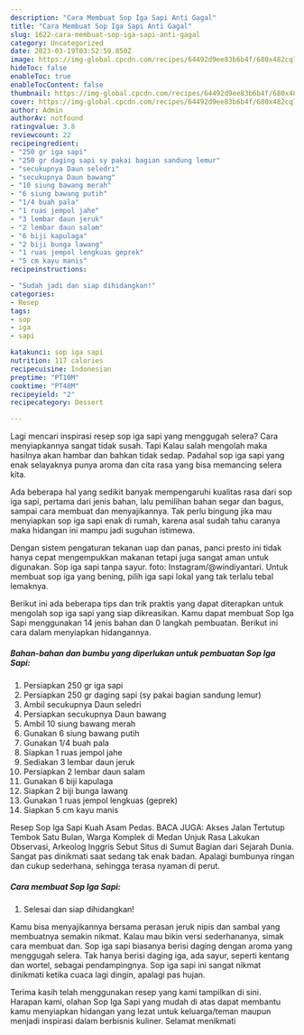 ```yaml
---
description: "Cara Membuat Sop Iga Sapi Anti Gagal"
title: "Cara Membuat Sop Iga Sapi Anti Gagal"
slug: 1622-cara-membuat-sop-iga-sapi-anti-gagal
category: Uncategorized
date: 2023-03-19T03:52:59.850Z
image: https://img-global.cpcdn.com/recipes/64492d9ee83b6b4f/680x482cq70/sop-iga-sapi-foto-resep-utama.jpg
hideToc: false
enableToc: true
enableTocContent: false
thumbnail: https://img-global.cpcdn.com/recipes/64492d9ee83b6b4f/680x482cq70/sop-iga-sapi-foto-resep-utama.jpg
cover: https://img-global.cpcdn.com/recipes/64492d9ee83b6b4f/680x482cq70/sop-iga-sapi-foto-resep-utama.jpg
author: Admin
authorAv: notfound
ratingvalue: 3.8
reviewcount: 22
recipeingredient:
- "250 gr iga sapi"
- "250 gr daging sapi sy pakai bagian sandung lemur"
- "secukupnya Daun seledri"
- "secukupnya Daun bawang"
- "10 siung bawang merah"
- "6 siung bawang putih"
- "1/4 buah pala"
- "1 ruas jempol jahe"
- "3 lembar daun jeruk"
- "2 lembar daun salam"
- "6 biji kapulaga"
- "2 biji bunga lawang"
- "1 ruas jempol lengkuas geprek"
- "5 cm kayu manis"
recipeinstructions:

- "Sudah jadi dan siap dihidangkan!"
categories:
- Resep
tags:
- sop
- iga
- sapi

katakunci: sop iga sapi 
nutrition: 117 calories
recipecuisine: Indonesian
preptime: "PT10M"
cooktime: "PT48M"
recipeyield: "2"
recipecategory: Dessert

---
```



Lagi mencari inspirasi resep sop iga sapi yang menggugah selera? Cara menyiapkannya sangat tidak susah. Tapi Kalau salah mengolah maka hasilnya akan hambar dan bahkan tidak sedap. Padahal sop iga sapi yang enak selayaknya punya aroma dan cita rasa yang bisa memancing selera kita.


Ada beberapa hal yang sedikit banyak mempengaruhi kualitas rasa dari sop iga sapi, pertama dari jenis bahan, lalu pemilihan bahan segar dan bagus, sampai cara membuat dan menyajikannya. Tak perlu bingung jika mau menyiapkan sop iga sapi enak di rumah, karena asal sudah tahu caranya maka hidangan ini mampu jadi suguhan istimewa.

Dengan sistem pengaturan tekanan uap dan panas, panci presto ini tidak hanya cepat mengempukkan makanan tetapi juga sangat aman untuk digunakan. Sop iga sapi tanpa sayur. foto: Instagram/@windiyantari. Untuk membuat sop iga yang bening, pilih iga sapi lokal yang tak terlalu tebal lemaknya.


Berikut ini ada beberapa tips dan trik praktis yang dapat diterapkan untuk mengolah sop iga sapi yang siap dikreasikan. Kamu dapat membuat Sop Iga Sapi menggunakan 14 jenis bahan dan 0 langkah pembuatan. Berikut ini cara dalam menyiapkan hidangannya.

<!--inarticleads1-->

##### Bahan-bahan dan bumbu yang diperlukan untuk pembuatan Sop Iga Sapi:

1. Persiapkan 250 gr iga sapi
1. Persiapkan 250 gr daging sapi (sy pakai bagian sandung lemur)
1. Ambil secukupnya Daun seledri
1. Persiapkan secukupnya Daun bawang
1. Ambil 10 siung bawang merah
1. Gunakan 6 siung bawang putih
1. Gunakan 1/4 buah pala
1. Siapkan 1 ruas jempol jahe
1. Sediakan 3 lembar daun jeruk
1. Persiapkan 2 lembar daun salam
1. Gunakan 6 biji kapulaga
1. Siapkan 2 biji bunga lawang
1. Gunakan 1 ruas jempol lengkuas (geprek)
1. Siapkan 5 cm kayu manis


Resep Sop Iga Sapi Kuah Asam Pedas. BACA JUGA: Akses Jalan Tertutup Tembok Satu Bulan, Warga Komplek di Medan Unjuk Rasa Lakukan Observasi, Arkeolog Inggris Sebut Situs di Sumut Bagian dari Sejarah Dunia. Sangat pas dinikmati saat sedang tak enak badan. Apalagi bumbunya ringan dan cukup sederhana, sehingga terasa nyaman di perut. 

<!--inarticleads2-->

##### Cara membuat Sop Iga Sapi:


1. Selesai dan siap dihidangkan!

Kamu bisa menyajikannya bersama perasan jeruk nipis dan sambal yang membuatnya semakin nikmat. Kalau mau bikin versi sederhananya, simak cara membuat dan. Sop iga sapi biasanya berisi daging dengan aroma yang menggugah selera. Tak hanya berisi daging iga, ada sayur, seperti kentang dan wortel, sebagai pendampingnya. Sop iga sapi ini sangat nikmat dinikmati ketika cuaca lagi dingin, apalagi pas hujan. 

Terima kasih telah menggunakan resep yang kami tampilkan di sini. Harapan kami, olahan Sop Iga Sapi yang mudah di atas dapat membantu kamu menyiapkan hidangan yang lezat untuk keluarga/teman maupun menjadi inspirasi dalam berbisnis kuliner. Selamat menikmati
